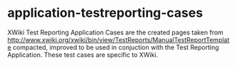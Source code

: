 application-testreporting-cases
====================

XWiki Test Reporting Application Cases are the created pages taken from http://www.xwiki.org/xwiki/bin/view/TestReports/ManualTestReportTemplate compacted, improved to be used in conjuction with the Test Reporting Application. These test cases are specific to XWiki.